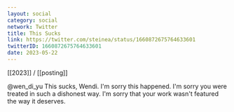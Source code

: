 ```yaml
---
layout: social
category: social
network: Twitter
title: This Sucks
link: https://twitter.com/steinea/status/1660872675764633601
twitterID: 1660872675764633601
date: 2023-05-22
---
```


[[2023]] / [[posting]]

@wen_di_yu This sucks, Wendi. I'm sorry this happened. I'm sorry you were treated in such a dishonest way. I'm sorry that your work wasn't featured the way it deserves.
